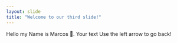 ```yaml
---
layout: slide
title: "Welcome to our third slide!"
---
```

Hello my Name is Marcos :tada:.
Your text
Use the left arrow to go back!
